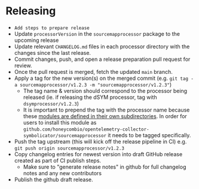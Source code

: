 # Releasing

- `Add steps to prepare release`
- Update `processorVersion` in the `sourcemapprocessor` package to the upcoming release
- Update relevant `CHANGELOG.md` files in each processor directory with the changes since the last release.
- Commit changes, push, and open a release preparation pull request for review.
- Once the pull request is merged, fetch the updated `main` branch.
- Apply a tag for the new version(s) on the merged commit (e.g. `git tag -a sourcemapprocessor/v1.2.3 -m "sourcemapprocessor/v1.2.3"`)
  - The tag name & version should correspond to the processor being released (ie. if releasing the dSYM processor, tag with `dsymprocessor/v1.2.3`)
  - It is important to prepend the tag with the processor name because these [modules are defined in their own subdirectories](https://go.dev/ref/mod#vcs-version). In order for users to install this module as `github.com/honeycombio/opentelemetry-collector-symbolicator/sourcemapprocessor` it needs to be tagged specifically.
- Push the tag upstream (this will kick off the release pipeline in CI) e.g. `git push origin sourcemapprocessor/v1.2.3`
- Copy changelog entries for newest version into draft GitHub release created as part of CI publish steps.
  - Make sure to "generate release notes" in github for full changelog notes and any new contributors
- Publish the github draft release.
